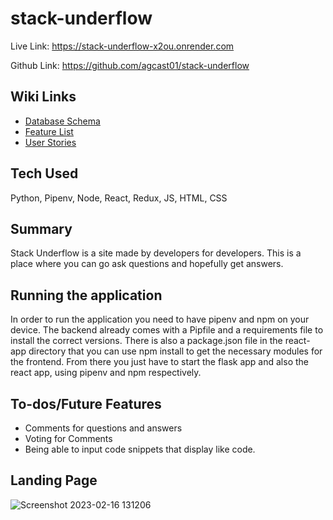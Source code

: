 # stack-underflow

Live Link: https://stack-underflow-x2ou.onrender.com

Github Link: https://github.com/agcast01/stack-underflow

## Wiki Links

*  [Database Schema](https://github.com/agcast01/stack-underflow/wiki/Database-Schema)
*  [Feature List](https://github.com/agcast01/stack-underflow/wiki/Feature-List)
*  [User Stories](https://github.com/agcast01/stack-underflow/wiki/User-Stories)

## Tech Used

Python, Pipenv, Node, React, Redux, JS, HTML, CSS

## Summary

Stack Underflow is a site made by developers for developers. This is a place where you can go ask questions and hopefully get answers.

## Running the application

In order to run the application you need to have pipenv and npm on your device. The backend already comes with a
Pipfile and a requirements file to install the correct versions. There is also a package.json file in the react-app directory that you can use npm install to get the necessary modules for the frontend. From there you just have to start the flask app and also the react app, using pipenv and npm respectively.

## To-dos/Future Features

* Comments for questions and answers
* Voting for Comments
* Being able to input code snippets that display like code.

## Landing Page

![Screenshot 2023-02-16 131206](https://user-images.githubusercontent.com/105185556/219488778-0616e26c-3551-41b0-94bd-375242bbe62a.png)
